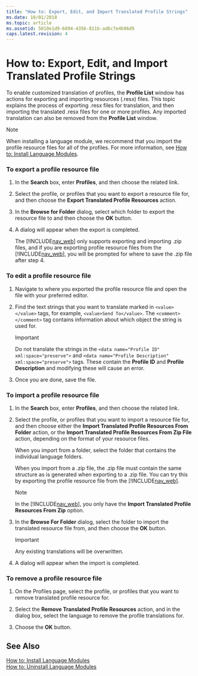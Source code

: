 ```yaml
---
title: "How to: Export, Edit, and Import Translated Profile Strings"
ms.date: 10/01/2018
ms.topic: article
ms.assetid: 5010e1d9-6894-4356-811b-ad6c7e4b96d9
caps.latest.revision: 4
---
```

# How to: Export, Edit, and Import Translated Profile Strings
To enable customized translation of profiles, the **Profile List** window has actions for exporting and importing resources \(.resx\) files. This topic explains the process of exporting .resx files for translation, and then importing the translated .resx files for one or more profiles. Any imported translation can also be removed from the **Profile List** window.  

> [!NOTE]  
>  When installing a language module, we recommend that you import the profile resource files for all of the profiles. For more information, see [How to: Install Language Modules](How-to--Install-Language-Modules.md).  

### To export a profile resource file  

1.  In the **Search** box, enter **Profiles**, and then choose the related link.  

2.  Select the profile, or profiles that you want to export a resource file for, and then choose the **Export Translated Profile Resources** action.  

3.  In the **Browse for Folder** dialog, select which folder to export the resource file to and then choose the **OK** button.  

4.  A dialog will appear when the export is completed.  

     The [!INCLUDE[nav_web](includes/nav_web_md.md)] only supports exporting and importing .zip files, and if you are exporting profile resource files from the [!INCLUDE[nav_web](includes/nav_web_md.md)], you will be prompted for where to save the .zip file after step 4.  

### To edit a profile resource file  

1.  Navigate to where you exported the profile resource file and open the file with your preferred editor.  

2.  Find the text strings that you want to translate marked in `<value></value>` tags, for example, `<value>Send To</value>`. The `<comment></comment>` tag contains information about which object the string is used for.  

    > [!IMPORTANT]  
    >  Do not translate the strings in the `<data name="Profile ID" xml:space="preserve">` and `<data name="Profile Description" xml:space="preserve">` tags. These contain the **Profile ID** and **Profile Description** and modifying these will cause an error.  

3.  Once you are done, save the file.  

### To import a profile resource file  

1.  In the **Search** box, enter **Profiles**, and then choose the related link.  

2.  Select the profile, or profiles that you want to import a resource file for, and then choose either the **Import Translated Profile Resources From Folder** action, or the **Import Translated Profile Resources From Zip File** action, depending on the format of your resource files.  

     When you import from a folder, select the folder that contains the individual language folders.  

     When you import from a .zip file, the .zip file must contain the same structure as is generated when exporting to a .zip file. You can try this by exporting the profile resource file from the [!INCLUDE[nav_web](includes/nav_web_md.md)].  

    > [!NOTE]  
    >  In the [!INCLUDE[nav_web](includes/nav_web_md.md)], you only have the **Import Translated Profile Resources From Zip** option.  

3.  In the **Browse For Folder** dialog, select the folder to import the translated resource file from, and then choose the **OK** button.  

    > [!IMPORTANT]  
    >  Any existing translations will be overwritten.  

4.  A dialog will appear when the import is completed.  

### To remove a profile resource file  

1.  On the Profiles page, select the profile, or profiles that you want to remove translated profile resource for.  

2.  Select the **Remove Translated Profile Resources** action, and in the dialog box, select the language to remove the profile translations for.  

3.  Choose the **OK** button.  

## See Also  
 [How to: Install Language Modules](How-to--Install-Language-Modules.md)   
 [How to: Uninstall Language Modules](How-to--Uninstall-Language-Modules.md)
